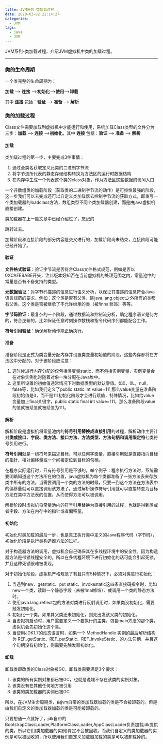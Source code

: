 ```yaml
---
title: JVM系列-类加载过程
date: 2020-03-02 22:14:27
categories:
  - JVM
tags:
  - java
  - JVM
---
```


JVM系列-类加载过程，介绍JVM虚拟机中类的加载过程。
<!-- more -->

------------
### 类的生命周期

一个类完整的生命周期为：

**加载** --> **连接** -->**初始化**-->**使用**-->**卸载**

其中 **连接** 包括：**验证** --> **准备** --> **解析**



### 类的加载过程

Class文件需要加载到虚拟机中才能运行和使用，系统加载Class类型的文件分为三步：**加载** --> **连接** -->**初始化**，其中 **连接** 包括：**验证** --> **准备** --> **解析**

#### 加载

类加载过程的第一步，主要完成3件事情：

1. 通过全类名获取定义此类的二进制字节流
2. 将字节流所代表的静态存储结构转换为方法区的运行时数据结构
3. 在内存中生成一个代表这个类的class对象，作为方法区这些数据的访问入口

一个非数组类的加载阶段（获取类的二进制字节流的动作）是可控性最强的阶段，这一步我们可以去完成还可以自定义类加载器去控制字节流的获取方式，即重写一个类加载器的loadclass方法，数组类型不同个类加载器创建，而是由java虚拟机直接创建。

类加载器在上一篇文章中已经介绍过了，忘记的

[点这里]: http://hehear.com/article/33.html

跳转过去。

加载阶段和连接阶段的部分内容是交叉进行的，加载阶段尚未结束，连接阶段可能已经开始了。

#### 验证

**文件格式验证**：验证字节流是否符合Class文件格式规范，例如是否以0XCAFEBABE开头，注此版本好知否在当前虚拟机的处理范围之内，常量池中的常量是否有不备支持的类型。

**元数据验证**：对字节码描述的信息进行语义分析，以保证其描述的信息符合Java语言规范的要求，例如：这个类是否有父类，除java.lang.object之外所有的类都有父类。这个类是否被继承了不允许继承的类（被finnal修饰）等等。

**字节码验证**：最复杂的一个阶段，通过数据流和控制流分析，确定程序语义是何方的，符合逻辑的，比如保证任意时刻操作数栈和指令代码序列都能配合工作。

**符号引用验证**：确保解析动作能正确执行。

#### 准备

准备阶段是正式为类变量分配内存并设置类变量初始值的阶段，这些内存都将在方法区中分配的。对于该阶段应注意：

1. 这时候进行内存分配的仅包括类变量static，而不包括实例变量，实例变量会在对象实例化时随着对象一块分配在Java堆中。
2. 这里所设置的初始值通常情况下时数据类型的默认零值。如0，0L，null，false等，比如我们定义了public static int value=111,那么value变量在准备阶段初始值是0，而不是111初始化阶段才会进行赋值，特殊情况，比如给value变量加上final关键字，public static final int value=111，那么准备阶段value的值就被赋值就被赋值为111。

#### 解析

解析阶段是虚拟机将常量池内的**符号引用替换成直接引用**的过程，解析动作主要针对**类或接口、字段、类方法、接口方法、方法类型、方法句柄和调用限定符**七类符号引用进行。

**符号引用**就是一组符号来描述目标，可以任何字面量，直接引用就是直接指向目标的指针、相对偏移量或一个间接定位到目标的句柄。

在程序实际运行时，只有符号引用是不够的，举个例子：程序执行方法时，系统需要明确知道这个方法所在的位置，java虚拟机为每个类都准备了一张方法表来存放类中所有的方法，当需要调用一个类的方法的时候，只要一到这个方法在方法表中的偏移量就可以直接调用该方法了。通过解析操作符号引用就可以直接转变为目标方法在类中方法表的位置，从而使得方法可以被调用。

解析阶段时虚拟机将常量池内的符号引用替换为直接引用的过程，也就是得到类或者字段、方法在内存中的指针或者偏移量。

#### 初始化

初始化时类加载的最后一步，也是真正执行类中定义的Java程序代码（字节码），初始化阶段是执行类构造器方法的过程。

对于构造器方法的调用，虚拟机会自己确保其在多线程环境中的安全性。因为构造器方法是带锁线程安全的，所以在多线程环境下进行初始化的话可能会引起死锁，并且这种死锁很难被发现。

对于初始化阶段，虚拟机严格规范了有且只有5种情况下，必须对类进行初始化：

1. 当遇到new、getstatic、put static、invokestatic这四条直接码指令时，比如new一个类，读取一个静态字段（未被final修饰）、或调用一个类的静态方法时。
2. 使用java.lang.reflect包的方法对类进行反射调用时，如果类没初始化，需要触发初始化。
3. 初始化一个类，如果其父类还未初始化，则先出发该父类的初始化。
4. 当虚拟机启动时，用户需要定义一个要执行的主类，包含main方法的那个类，虚拟机会先初始化这个类。
5. 当使用JDK1.7的动态语言时，如果一个 MethodHandle 实例的最后解析结构为 REF_getStatic、REF_putStatic、REF_invokeStatic、的方法句柄，并且这个句柄没有初始化，则需要先触发器初始化。

#### 卸载

卸载类即改类的Class对象被GC，卸载类需要满足3个要求：

1. 该类的所有实例对象都已被GC，也就是说堆不存在该类的实例对象。
2. 该类没有在其他任何地方被引用
3. 该类的类加载器的实例已被GC

所以，在JVM生命周期类，由jvm自带的类加载器加载的类是不会被卸载的。但是由我们自定义的类加载器加载的类是可能被卸载的。

只要想通一点就好了，jdk自带的BootstrapClassLoader,PlatformClassLoader,AppClassLoader负责加载jdk提供的类，所以它们(类加载器的实例)肯定不会被回收。而我们自定义的类加载器的实例是可以被回收的，所以使用我们自定义加载器加载的类是可以被卸载掉的。